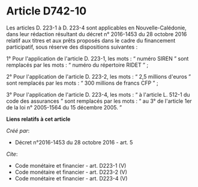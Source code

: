 # Article D742-10

Les articles D. 223-1 à D. 223-4 sont applicables en Nouvelle-Calédonie, dans leur rédaction résultant du décret n° 2016-1453
du 28 octobre 2016 relatif aux titres et aux prêts proposés dans le cadre du financement participatif, sous réserve des
dispositions suivantes : 

1° Pour l'application de l'article D. 223-1, les mots : “ numéro SIREN ” sont remplacés par les mots : “ numéro du répertoire
RIDET ” ; 

2° Pour l'application de l'article D. 223-2, les mots : “ 2,5 millions d'euros ” sont remplacés par les mots : “ 300 millions
de francs CFP ” ; 

3° Pour l'application de l'article D. 223-4, les mots : “ à l'article L. 512-1 du code des assurances ” sont remplacés par
les mots : “ au 3° de l'article 1er de la loi n° 2005-1564 du 15 décembre 2005. ”

**Liens relatifs à cet article**

_Créé par_:

  - Décret n°2016-1453 du 28 octobre 2016 - art. 5

_Cite_:

  - Code monétaire et financier - art. D223-1 (V)
  - Code monétaire et financier - art. D223-2 (V)
  - Code monétaire et financier - art. D223-4 (V)

